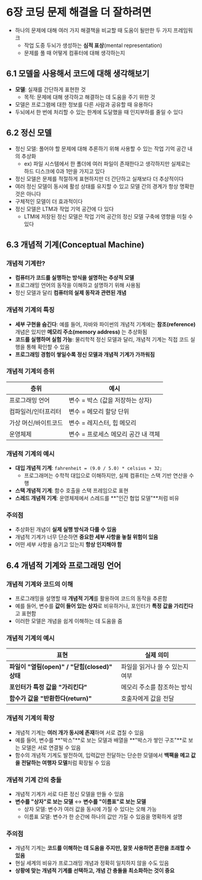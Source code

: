# 6장 코딩 문제 해결을 더 잘하려면
- 하나의 문제에 대해 여러 가지 해결책을 비교할 때 도움이 될만한 두 가지 프레임워크
  - 작업 도중 두뇌가 생성하는 **심적 표상**(mental representation)
  - 문제를 풀 때 어떻게 컴퓨터에 대해 생각하는지

## 6.1 모델을 사용해서 코드에 대해 생각해보기
- **모델**: 실재를 간단하게 표현한 것
  - 목적: 문제에 대해 생각하고 해결하는 데 도움을 주기 위한 것
- 모델은 프로그램에 대한 정보를 다른 사람과 공유할 때 유용하다
- 두뇌에서 한 번에 처리할 수 있는 한계에 도달했을 때 인지부하를 줄일 수 있다

## 6.2 정신 모델
- 정신 모델: 풀어야 할 문제에 대해 추론하기 위해 사용할 수 있는 작업 기억 공간 내의 추상화
  - ex) 파일 시스템에서 한 폴더에 여러 파일이 존재한다고 생각하지만 실제로는 하드 디스크에 0과 1만을 가지고 있다
- 정신 모델은 문제를 적절하게 표현하지만 더 간단하고 실재보다 더 추상적이다
- 여러 정신 모델이 동시에 활성 상태를 유지할 수 있고 모델 간의 경계가 항상 명확한 것은 아니다
- 구체적인 모델이 더 효과적이다
- 정신 모델은 LTM과 작업 기억 공간에 다 있다
  - LTM에 저장된 정신 모델은 작업 기억 공간의 정신 모델 구축에 영향을 미칠 수 있다

## 6.3 개념적 기계(Conceptual Machine)

### **개념적 기계란?**
- **컴퓨터가 코드를 실행하는 방식을 설명하는 추상적 모델**
- 프로그래밍 언어의 동작을 이해하고 설명하기 위해 사용됨
- 정신 모델과 달리 **컴퓨터의 실제 동작과 관련된 개념**

### **개념적 기계의 특징**
- **세부 구현을 숨긴다**: 예를 들어, 자바와 파이썬의 개념적 기계에는 **참조(reference)** 개념은 있지만 **메모리 주소(memory address)** 는 추상화됨
- **코드를 실행하며 실험 가능**: 물리학적 정신 모델과 달리, 개념적 기계는 직접 코드 실행을 통해 확인할 수 있음
- **프로그래밍 경험이 쌓일수록 정신 모델과 개념적 기계가 가까워짐**

### **개념적 기계의 층위**
| 층위 | 예시 |
|------|---------------------------|
| 프로그래밍 언어 | 변수 = 박스 (값을 저장하는 상자) |
| 컴파일러/인터프리터 | 변수 = 메모리 할당 단위 |
| 가상 머신/바이트코드 | 변수 = 레지스터, 힙 메모리 |
| 운영체제 | 변수 = 프로세스 메모리 공간 내 객체 |

### **개념적 기계의 예시**
- **대입 개념적 기계**: `fahrenheit = (9.0 / 5.0) * celsius + 32;`
  - 프로그래머는 수학적 대입으로 이해하지만, 실제 컴퓨터는 스택 기반 연산을 수행
- **스택 개념적 기계**: 함수 호출을 스택 프레임으로 표현
- **스레드 개념적 기계**: 운영체제에서 스레드를 **"인간 협업 모델"**처럼 비유

### **주의점**
- 추상화된 개념이 **실제 실행 방식과 다를 수 있음**
- 개념적 기계가 너무 단순하면 **중요한 세부 사항을 놓칠 위험이 있음**
- 어떤 세부 사항을 숨기고 있는지 **항상 인지해야 함**

## 6.4 개념적 기계와 프로그래밍 언어

### **개념적 기계와 코드의 이해**
- 프로그래밍을 설명할 때 **개념적 기계**를 활용하여 코드의 동작을 추론함
- 예를 들어, 변수를 **값이 들어 있는 상자**로 비유하거나, 포인터가 **특정 값을 가리킨다**고 표현함
- 이러한 모델은 개념을 쉽게 이해하는 데 도움을 줌

### **개념적 기계의 예시**
| 표현 | 실제 의미 |
|------|---------|
| **파일이 "열림(open)" / "닫힘(closed)" 상태** | 파일을 읽거나 쓸 수 있는지 여부 |
| **포인터가 특정 값을 "가리킨다"** | 메모리 주소를 참조하는 방식 |
| **함수가 값을 "반환한다(return)"** | 호출자에게 값을 전달 |

### **개념적 기계의 확장**
- 개념적 기계는 **여러 개가 동시에 존재**하며 서로 겹칠 수 있음
- 예를 들어, 변수를 **"박스"**로 보는 모델과 배열을 **"박스가 쌓인 구조"**로 보는 모델은 서로 연결될 수 있음
- 함수의 개념적 기계도 발전하여, 입력값만 전달하는 단순한 모델에서 **백팩을 메고 값을 전달하는 여행자 모델**처럼 확장될 수 있음

### **개념적 기계 간의 충돌**
- 개념적 기계가 서로 다른 정신 모델을 만들 수 있음
- **변수를 "상자"로 보는 모델** ↔ **변수를 "이름표"로 보는 모델**
  - 상자 모델: 변수가 여러 값을 동시에 가질 수 있다는 오해 가능
  - 이름표 모델: 변수가 한 순간에 하나의 값만 가질 수 있음을 명확하게 설명

### **주의점**
- 개념적 기계는 **코드를 이해하는 데 도움을 주지만, 잘못 사용하면 혼란을 초래할 수 있음**
- 현실 세계의 비유가 프로그래밍 개념과 정확히 일치하지 않을 수도 있음
- **상황에 맞는 개념적 기계를 선택하고, 개념 간 충돌을 최소화하는 것이 중요**  